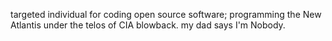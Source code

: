 targeted individual for coding open source software; programming the New Atlantis under the telos of CIA blowback. my dad says I'm Nobody.
